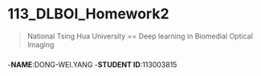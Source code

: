 # 113_DLBOI_Homework2
>National Tsing Hua University
== 
>Deep learning in Biomedial Optical Imaging
##### 
-**NAME**:DONG-WEI.YANG
-**STUDENT ID**:113003815
